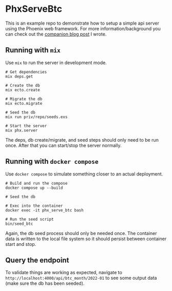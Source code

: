# PhxServeBtc

This is an example repo to demonstrate how to setup a simple api server using the Phoenix web framework. For more information/background you can check out the [companion blog post](https://www.dsfcode.com/posts/simple-api-server-in-phoenix/) I wrote.

## Running with `mix`

Use `mix` to run the server in development mode.

```
# Get dependencies
mix deps.get

# Create the db
mix ecto.create

# Migrate the db
mix ecto.migrate

# Seed the db
mix run priv/repo/seeds.exs

# Start the server
mix phx.server
```

The deps, db create/migrate, and seed steps should only need to be run once. After that you can start/stop the server normally.

## Running with `docker compose`

Use `docker compose` to simulate something closer to an actual deployment.

```
# Build and run the compose
docker compose up --build

# Seed the db

# Exec into the container
docker exec -it phx_serve_btc bash

# Run the seed script
bin/seed_btc
```

Again, the db seed process should only be needed once. The container data is written to the local file system so it should persist between container start and stop.

## Query the endpoint

To validate things are working as expected, navigate to `http://localhost:4000/api/btc_month/2022-01` to see some output data (make sure the db has been seeded).

